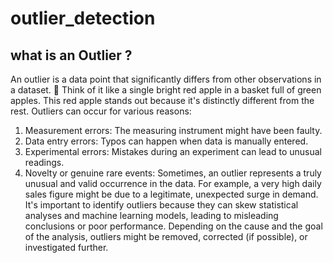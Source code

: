# outlier_detection
## what is an Outlier ?
An outlier is a data point that significantly differs from other observations in a dataset. 🧐
Think of it like a single bright red apple in a basket full of green apples. This red apple stands out because it's distinctly different from the rest.
Outliers can occur for various reasons:
1. Measurement errors: The measuring instrument might have been faulty.
2. Data entry errors: Typos can happen when data is manually entered.
3. Experimental errors: Mistakes during an experiment can lead to unusual readings.
4. Novelty or genuine rare events: Sometimes, an outlier represents a truly unusual and valid occurrence in the data. For example, a very high daily sales figure might be due to a legitimate, unexpected surge in demand.
It's important to identify outliers because they can skew statistical analyses and machine learning models, leading to misleading conclusions or poor performance. Depending on the cause and the goal of the analysis, outliers might be removed, corrected (if possible), or investigated further.
